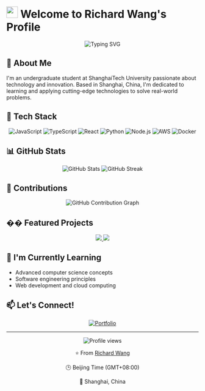# <img src="https://media.giphy.com/media/hvRJCLFzcasrR4ia7z/giphy.gif" width="30px"> Welcome to Richard Wang's Profile

<div align="center">
  <img src="https://readme-typing-svg.herokuapp.com?font=Fira+Code&weight=500&size=30&pause=1000&center=true&vCenter=true&width=600&height=100&lines=Undergraduate+Student;ShanghaiTech+University;Technology+Enthusiast" alt="Typing SVG" />
</div>

## 💫 About Me
I'm an undergraduate student at ShanghaiTech University passionate about technology and innovation. Based in Shanghai, China, I'm dedicated to learning and applying cutting-edge technologies to solve real-world problems.

## 🚀 Tech Stack

<div align="center">
  
  ![JavaScript](https://img.shields.io/badge/javascript-%23323330.svg?style=for-the-badge&logo=javascript&logoColor=%23F7DF1E)
  ![TypeScript](https://img.shields.io/badge/typescript-%23007ACC.svg?style=for-the-badge&logo=typescript&logoColor=white)
  ![React](https://img.shields.io/badge/react-%2320232a.svg?style=for-the-badge&logo=react&logoColor=%2361DAFB)
  ![Python](https://img.shields.io/badge/python-3670A0?style=for-the-badge&logo=python&logoColor=ffdd54)
  ![Node.js](https://img.shields.io/badge/node.js-6DA55F?style=for-the-badge&logo=node.js&logoColor=white)
  ![AWS](https://img.shields.io/badge/AWS-%23FF9900.svg?style=for-the-badge&logo=amazon-aws&logoColor=white)
  ![Docker](https://img.shields.io/badge/docker-%230db7ed.svg?style=for-the-badge&logo=docker&logoColor=white)
  
</div>

## 📊 GitHub Stats

<div align="center">
  <img src="https://github-readme-stats.vercel.app/api?username=ENNCELADUS&show_icons=true&theme=radical" alt="GitHub Stats" />
  <img src="https://github-readme-streak-stats.herokuapp.com/?user=ENNCELADUS&theme=radical" alt="GitHub Streak" />
</div>

## 📅 Contributions

<div align="center">
  
  ![GitHub Contribution Graph](https://github-readme-activity-graph.vercel.app/graph?username=ENNCELADUS&theme=radical&bg_color=20232a&hide_border=true)
  
</div>

## �� Featured Projects

<div align="center">
  <a href="https://github.com/ENNCELADUS/ENNCELADUS.github.io">
    <img src="https://github-readme-stats.vercel.app/api/pin/?username=ENNCELADUS&repo=ENNCELADUS.github.io&theme=radical" />
  </a>
  <a href="https://github.com/ENNCELADUS/ENNCELADUS">
    <img src="https://github-readme-stats.vercel.app/api/pin/?username=ENNCELADUS&repo=ENNCELADUS&theme=radical" />
  </a>
</div>

## 🌱 I'm Currently Learning
- Advanced computer science concepts
- Software engineering principles
- Web development and cloud computing

## 📫 Let's Connect!

<div align="center">
  
  [![Portfolio](https://img.shields.io/badge/Portfolio-%23000000.svg?style=for-the-badge&logo=firefox&logoColor=#FF7139)](https://ENNCELADUS.github.io)
  
</div>

---

<div align="center">
  <img src="https://komarev.com/ghpvc/?username=ENNCELADUS&style=flat-square&color=blue" alt="Profile views"/>
  <p>⭐️ From <a href="https://github.com/ENNCELADUS">Richard Wang</a></p>
  <p>🕒 Beijing Time (GMT+08:00)</p>
  <p>📍 Shanghai, China</p>
</div>
